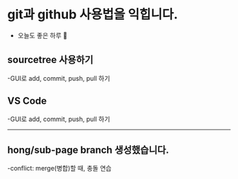 # git과 github 사용법을 익힙니다.
- 오늘도 좋은 하루 💙

## sourcetree 사용하기
-GUI로 add, commit, push, pull 하기

## VS Code
-GUI로 add, commit, push, pull 하기

---
## hong/sub-page branch 생성했습니다.
-conflict: merge(병합)할 때, 충돌 연습